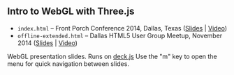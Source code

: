 Intro to WebGL with Three.js
----------------------------

* `index.html` – Front Porch Conference 2014, Dallas, Texas ([Slides](http://davidlyons.github.io/threejs-intro) | [Video](https://youtu.be/6eLl8yQnxHQ))
* `offline-extended.html` – Dallas HTML5 User Group Meetup, November 2014 ([Slides](http://davidlyons.github.io/threejs-intro/offline-extended.html) | [Video](https://youtu.be/-L6WWbKthvw))

WebGL presentation slides.
Runs on [deck.js](https://github.com/imakewebthings/deck.js)
Use the "m" key to open the menu for quick navigation between slides.